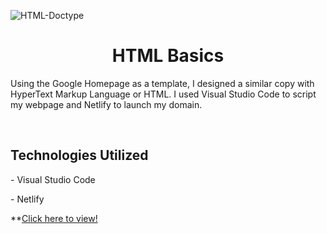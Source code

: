 <p>
  
  ![HTML-Doctype](https://github.com/kylewilliamsrr/HTML/assets/144828759/c63e6c31-1131-4bfa-b36c-a191f17ee5a8) 
  
</p>
<h1 align="center">HTML Basics</h1>

<p>Using the Google Homepage as a template, I designed a similar copy with HyperText Markup Language or HTML. I used Visual Studio Code to script my webpage and Netlify to launch my domain.</p>

<br />
<h2>Technologies Utilized</h2>
  <p></p>- Visual Studio Code</p>
  <p></p>- Netlify</p>

**[Click here to view!](https://silly-platypus-8554ae.netlify.app/)


